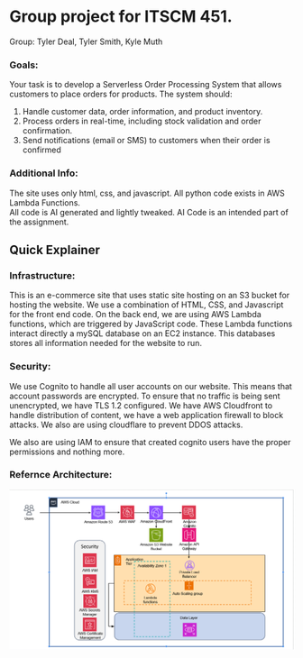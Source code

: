 # Group project for ITSCM 451. 
Group: Tyler Deal, Tyler Smith, Kyle Muth
<br>
### Goals:
Your task is to develop a Serverless Order Processing System that allows customers to place orders for
products. The system should:
1. Handle customer data, order information, and product inventory.
2. Process orders in real-time, including stock validation and order confirmation.
3. Send notifications (email or SMS) to customers when their order is confirmed

### Additional Info:
The site uses only html, css, and javascript. All python code exists in AWS Lambda Functions.   
All code is AI generated and lightly tweaked. AI Code is an intended part of the assignment.   

## Quick Explainer
### Infrastructure: 
This is an e-commerce site that uses static site hosting on an S3 bucket for hosting the website. We use a combination of HTML, CSS, and Javascript for the front end code. On the back end, we are using AWS Lambda functions, which are triggered by JavaScript code. These Lambda functions interact directly a mySQL database on an EC2 instance. This databases stores all information needed for the website to run.    
    
### Security: 
We use Cognito to handle all user accounts on our website. This means that account passwords are encrypted. To ensure that no traffic is being sent unencrypted, we have TLS 1.2 configured. We have AWS Cloudfront to handle distribution of content, we have a web application firewall to block attacks. We also are using cloudflare to prevent DDOS attacks.    
    
We also are using IAM to ensure that created cognito users have the proper permissions and nothing more.   
   
### Refernce Architecture:
![refArch](Documentation/refArch.png "refArch")

